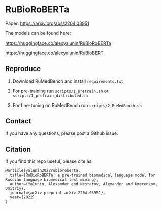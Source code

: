 
# RuBioRoBERTa
Paper: https://arxiv.org/abs/2204.03951

The models can be found here:

https://huggingface.co/alexyalunin/RuBioRoBERTa

https://huggingface.co/alexyalunin/RuBioBERT


## Reproduce
1. Download RuMedBench and install `requirements.txt`

2. For pre-training run `scripts/1_pretrain.sh` or `scripts/1_pretrain_distributed.sh`

3. For fine-tuning on RuMedBench run `scripts/2_RuMedBench.sh`

## Contact
If you have any questions, please post a Github issue.

## Citation
If you find this repo useful, please cite as:
```
@article{yalunin2022rubioroberta,
  title={RuBioRoBERTa: a pre-trained biomedical language model for Russian language biomedical text mining},
  author={Yalunin, Alexander and Nesterov, Alexander and Umerenkov, Dmitriy},
  journal={arXiv preprint arXiv:2204.03951},
  year={2022}
}

```
